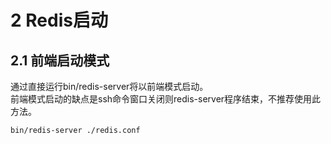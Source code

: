 # 2 Redis启动

## 2.1 前端启动模式

通过直接运行bin/redis-server将以前端模式启动。  
前端模式启动的缺点是ssh命令窗口关闭则redis-server程序结束，不推荐使用此方法。

    bin/redis-server ./redis.conf